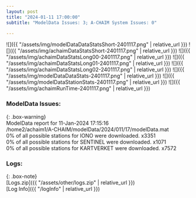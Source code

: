 ```yaml
---
layout: post
title: "2024-01-11 17:00:00"
subtitle: "ModelData Issues: 3; A-CHAIM System Issues: 0"

---
```


![]({{ "/assets/img/modelDataDataStatsShort-2401117.png" | relative_url }})
![]({{ "/assets/img/achaimDataStatsShort-2401117.png" | relative_url }})
![]({{ "/assets/img/achaimDataStatsLong00-2401117.png" | relative_url }})
![]({{ "/assets/img/achaimDataStatsLong01-2401117.png" | relative_url }})
![]({{ "/assets/img/achaimDataStatsLong02-2401117.png" | relative_url }})
![]({{ "/assets/img/modelDataDataStats-2401117.png" | relative_url }})
![]({{ "/assets/img/modelDataStationStats-2401117.png" | relative_url }})
![]({{ "/assets/img/achaimRunTime-2401117.png" | relative_url }})


### ModelData Issues:  
  
{: .box-warning}  
 ModelData report for 11-Jan-2024 17:15:16   
 /home2/achaim1/A-CHAIM/modelData/2024/011/17/modelData.mat   
 0% of all possible stations for IONO were downloaded. x3351   
 0% of all possible stations for SENTINEL were downloaded. x1071   
 0% of all possible stations for KARTVERKET were downloaded. x7572   
  


### Logs:  
  
{: .box-note}  
[Logs.zip]({{ "/assets/other/logs.zip" | relative_url }})  
[Log Info]({{ "/logInfo" | relative_url }})  
